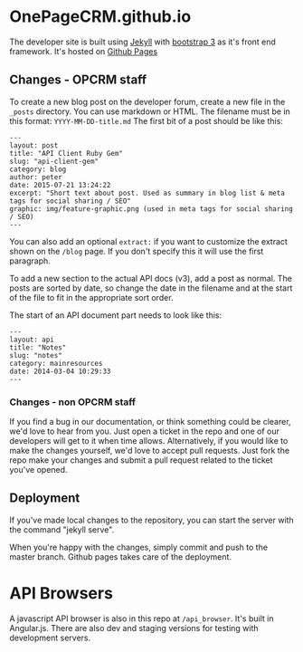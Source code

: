 OnePageCRM.github.io
====================

The developer site is built using [Jekyll][1] with [bootstrap 3][2] as it's front end framework. It's hosted on [Github Pages][3]

## Changes - OPCRM staff
To create a new blog post on the developer forum, create a new file in the `_posts` directory.
You can use markdown or HTML. The filename must be in this format: `YYYY-MM-DD-title.md`
The first bit of a post should be like this:

    ---
    layout: post
    title: "API Client Ruby Gem"
    slug: "api-client-gem"
    category: blog
    author: peter
    date: 2015-07-21 13:24:22
    excerpt: "Short text about post. Used as summary in blog list & meta tags for social sharing / SEO"
    graphic: img/feature-graphic.png (used in meta tags for social sharing / SEO)
    ---

You can also add an optional `extract:` if you want to customize the extract shown on the `/blog` page. If you don't specify this it will use the first paragraph.

To add a new section to the actual API docs (v3), add a post as normal. The posts are sorted by date, so change the date in the filename and at the start of the file to fit in the appropriate sort order.

The start of an API document part needs to look like this:
   
    ---
    layout: api
    title: "Notes"
    slug: "notes"
    category: mainresources
    date: 2014-03-04 10:29:33
    ---

### Changes - non OPCRM staff

If you find a bug in our documentation, or think something could be clearer, we'd love to hear from you.
Just open a ticket in the repo and one of our developers will get to it when time allows.
Alternatively, if you would like to make the changes yourself, we'd love to accept pull requests. Just fork the repo make your changes and submit a pull request related to the ticket you've opened.

## Deployment

If you've made local changes to the repository, you can start the server with the command "jekyll serve".

When you're happy with the changes, simply commit and push to the master branch. Github pages takes care of the deployment.

# API Browsers

A javascript API browser is also in this repo at `/api_browser`.
It's built in Angular.js. There are also dev and staging versions for testing with development servers.

  [1]: http://jekyllrb.com/
  [2]: http://getbootstrap.com
  [3]: https://pages.github.com/
